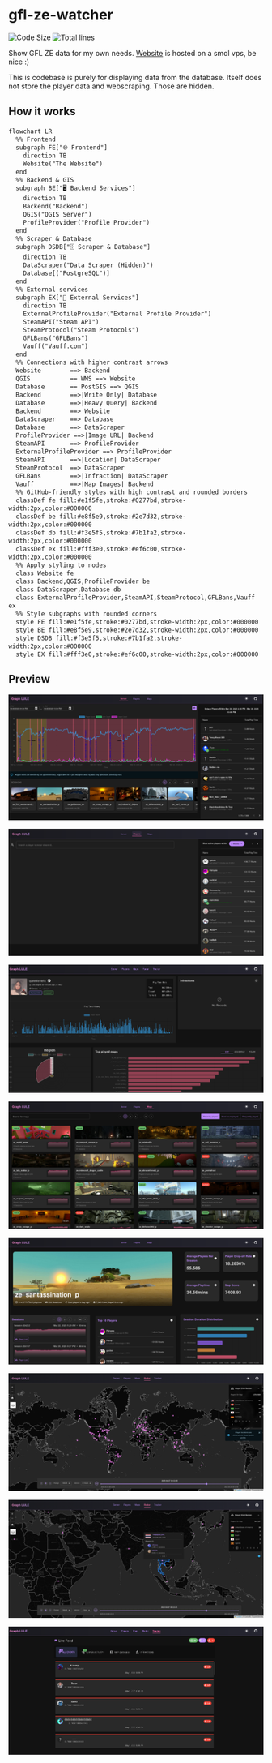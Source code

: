 # gfl-ze-watcher
![Code Size](https://img.shields.io/github/languages/code-size/InterStella0/gfl-ze-watcher?style=flat)
![Total lines](https://tokei.rs/b1/github/InterStella0/gfl-ze-watcher?style=flat)

Show GFL ZE data for my own needs.
[Website](https://gflgraph.prettymella.site/) is hosted on a smol vps, be nice :)

This is codebase is purely for displaying data from the database. Itself does
not store the player data and webscraping. Those are hidden.

## How it works
```mermaid
flowchart LR
  %% Frontend
  subgraph FE["🌐 Frontend"]
    direction TB
    Website("The Website")
  end
  %% Backend & GIS
  subgraph BE["🖥️ Backend Services"]
    direction TB
    Backend("Backend")
    QGIS("QGIS Server")
    ProfileProvider("Profile Provider")
  end
  %% Scraper & Database
  subgraph DSDB["🗄️ Scraper & Database"]
    direction TB
    DataScraper("Data Scraper (Hidden)")
    Database[("PostgreSQL")]
  end
  %% External services
  subgraph EX["🔗 External Services"]
    direction TB
    ExternalProfileProvider("External Profile Provider")
    SteamAPI("Steam API")
    SteamProtocol("Steam Protocols")
    GFLBans("GFLBans")
    Vauff("Vauff.com")
  end
  %% Connections with higher contrast arrows
  Website        ==> Backend
  QGIS           == WMS ==> Website
  Database       == PostGIS ==> QGIS
  Backend        ==>|Write Only| Database
  Database       ==>|Heavy Query| Backend
  Backend        ==> Website
  DataScraper    ==> Database
  Database       ==> DataScraper
  ProfileProvider ==>|Image URL| Backend
  SteamAPI       ==> ProfileProvider
  ExternalProfileProvider ==> ProfileProvider
  SteamAPI       ==>|Location| DataScraper
  SteamProtocol  ==> DataScraper
  GFLBans        ==>|Infraction| DataScraper
  Vauff          ==>|Map Images| Backend
  %% GitHub-friendly styles with high contrast and rounded borders
  classDef fe fill:#e1f5fe,stroke:#0277bd,stroke-width:2px,color:#000000
  classDef be fill:#e8f5e9,stroke:#2e7d32,stroke-width:2px,color:#000000
  classDef db fill:#f3e5f5,stroke:#7b1fa2,stroke-width:2px,color:#000000
  classDef ex fill:#fff3e0,stroke:#ef6c00,stroke-width:2px,color:#000000
  %% Apply styling to nodes
  class Website fe
  class Backend,QGIS,ProfileProvider be
  class DataScraper,Database db
  class ExternalProfileProvider,SteamAPI,SteamProtocol,GFLBans,Vauff ex
  %% Style subgraphs with rounded corners
  style FE fill:#e1f5fe,stroke:#0277bd,stroke-width:2px,color:#000000
  style BE fill:#e8f5e9,stroke:#2e7d32,stroke-width:2px,color:#000000
  style DSDB fill:#f3e5f5,stroke:#7b1fa2,stroke-width:2px,color:#000000
  style EX fill:#fff3e0,stroke:#ef6c00,stroke-width:2px,color:#000000
```
## Preview
![Main Page](assets/img.png)

![Players Page](assets/players.png)

![Player Page](assets/player.png)

![Maps Page](assets/maps.png)

![Map Page](assets/map.png)

![Radar Page](assets/radar_overall.png)

![Radar Page2](assets/radar_country.png)

![Tracker Page](assets/tracker.png)